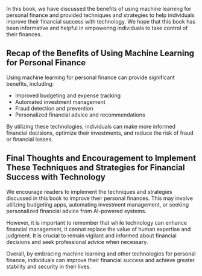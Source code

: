 
In this book, we have discussed the benefits of using machine learning for personal finance and provided techniques and strategies to help individuals improve their financial success with technology. We hope that this book has been informative and helpful in empowering individuals to take control of their finances.

Recap of the Benefits of Using Machine Learning for Personal Finance
--------------------------------------------------------------------

Using machine learning for personal finance can provide significant benefits, including:

* Improved budgeting and expense tracking
* Automated investment management
* Fraud detection and prevention
* Personalized financial advice and recommendations

By utilizing these technologies, individuals can make more informed financial decisions, optimize their investments, and reduce the risk of fraud or financial losses.

Final Thoughts and Encouragement to Implement These Techniques and Strategies for Financial Success with Technology
-------------------------------------------------------------------------------------------------------------------

We encourage readers to implement the techniques and strategies discussed in this book to improve their personal finances. This may involve utilizing budgeting apps, automating investment management, or seeking personalized financial advice from AI-powered systems.

However, it is important to remember that while technology can enhance financial management, it cannot replace the value of human expertise and judgment. It is crucial to remain vigilant and informed about financial decisions and seek professional advice when necessary.

Overall, by embracing machine learning and other technologies for personal finance, individuals can improve their financial success and achieve greater stability and security in their lives.